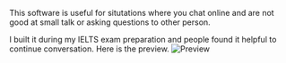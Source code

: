 This software is useful for situtations where you chat online and are not good at small talk or asking questions to other person. 

I built it during my IELTS exam preparation and people found it helpful to continue conversation.
Here is the preview.
![Preview](/Socialization-Questions-App/screenshot.png?raw=true "Preview")